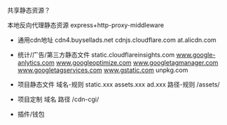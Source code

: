 

共享静态资源？

本地反向代理静态资源
express+http-proxy-middleware

- 通用cdn地址
cdn4.buysellads.net
cdnjs.cloudflare.com
at.alicdn.com

- 统计/广告/第三方静态文件
static.cloudflareinsights.com
www.google-anlytics.com
www.googleoptimize.com
www.googletagmanager.com
www.googletagservices.com
www.gstatic.com
unpkg.com


- 项目静态文件
域名-规则
static.xxx
assets.xxx
ad.xxx
路径-规则
/assets/


- 项目定制
域名
路径
/cdn-cgi/

- 插件/钱包